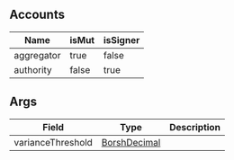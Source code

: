 ## Accounts
|Name|isMut|isSigner|
|--|--|--|
| aggregator | true | false |
| authority | false | true |
## Args
| Field | Type | Description |
|--|--|--|
| varianceThreshold |  [BorshDecimal](/program/types/borshdecimal) | |
